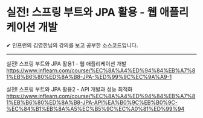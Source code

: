 # 실전! 스프링 부트와 JPA 활용 - 웹 애플리케이션 개발


✔ 인프런의 김영한님의 강의를 보고 공부한 소스코드입니다.

---

실전! 스프링 부트와 JPA 활용1 - 웹 애플리케이션 개발
https://www.inflearn.com/course/%EC%8A%A4%ED%94%84%EB%A7%81%EB%B6%80%ED%8A%B8-JPA-%ED%99%9C%EC%9A%A9-1


실전! 스프링 부트와 JPA 활용2 - API 개발과 성능 최적화
https://www.inflearn.com/course/%EC%8A%A4%ED%94%84%EB%A7%81%EB%B6%80%ED%8A%B8-JPA-API%EA%B0%9C%EB%B0%9C-%EC%84%B1%EB%8A%A5%EC%B5%9C%EC%A0%81%ED%99%94

